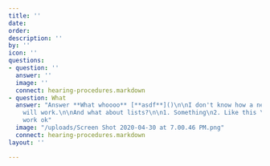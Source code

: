 ```yaml
---
title: ''
date: 
order: 
description: ''
by: ''
icon: ''
questions:
- question: ''
  answer: ''
  image: ''
  connect: hearing-procedures.markdown
- question: What
  answer: "Answer **What whoooo** [**asdf**]()\n\nI don't know how a new paragraph
    will work.\n\nAnd what about lists?\n\n1. Something\n2. Like this \n3. Should
    work ok"
  image: "/uploads/Screen Shot 2020-04-30 at 7.00.46 PM.png"
  connect: hearing-procedures.markdown
layout: ''

---
```


